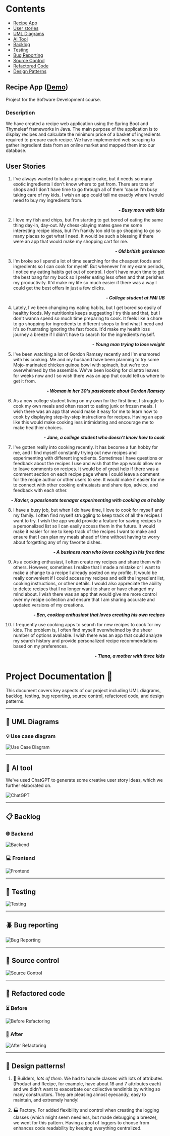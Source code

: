 # Contents


* [Recipe App](#recipe-app)
* [User stories](#user-stories)
* [UML Diagrams](#art-uml-diagrams)
* [AI Tool](#robot-ai-tool)
* [Backlog](#clipboard-backlog)
* [Testing](#microscope-testing)
* [Bug Reporting](#beetle-bug-reporting)
* [Source Control](#floppy_disk-source-control)
* [Refactored Code](#wrench-refactored-code)
* [Design Patterns](#jigsaw-design-patterns)




## Recipe App ([Demo](https://youtu.be/9i6kbwM2uY0))
Project for the Software Development course. 

### Description
We have created a recipe web application using the Spring Boot and Thymeleaf frameworks in Java. The main purpose of the application is to display recipes and calculate the minimum price of a basket of ingredients required to prepare each recipe. We have implemented web scraping to gather ingredient data from an online market and mapped them into our database.

## User Stories

1. I've always wanted to bake a pineapple cake, but it needs so many exotic ingredients I don't know where to get from. There are tons of shops and I don't have time to go through all of them 'cause I'm busy taking care of my kids. I wish an app could tell me exactly where I would need to buy my ingredients from. 
***<p align= "right">- Busy mom with kids</p>***

2. I love my fish and chips, but I'm starting to get bored of eating the same thing day-in, day-out. My chess-playing mates gave me some interesting recipe ideas, but I'm frankly too old to go shopping to go so many places to get what I need. It would be such a blessing if there were an app that would make my shopping cart for me. 

***<p align= "right">- Old british gentleman</p>***


3. I'm broke so I spend a lot of time searching for the cheapest foods and ingredients so I can cook for myself. But whenever I'm my exam periods, I notice my eating habits get out of control. I don't have much time to get the best bang for my buck so I prefer eating less often and that perishes my productivity. It'd make my life so much easier if there was a way I could get the best offers in just a few clicks.

***<p align= "right">- College student at FMI UB</p>***


4. Lately, I've been changing my eating habits, but I get bored so easily of healthy foods. My nutritionits keeps suggesting I try this and that, but I don't wanna spend so much time preparing to cook. It feels like a chore to go shopping for ingredients to different shops to find what I need and it's so frustrating ignoring the fast foods. It'd make my health loss journey a breeze if I didn't have to search for the ingredients myself.

***<p align= "right">- Young man trying to lose weight</p>***

5. I've been watching a lot of Gordon Ramsey recently and I'm enamored with his cooking. Me and my husband have been planning to try some Mojo-marinated chicken quinoa bowl with spinach, but we're too overwhelmed by the assemble. We've been looking for cilantro leaves for weeks now and I so wish there was an app that could tell us where to get it from.

***<p align= "right">- Woman in her 30's passionate about Gordon Ramsey</p>***

6. As a new college student living on my own for the first time, I struggle to cook my own meals and often resort to eating junk or frozen meals. I wish there was an app that would make it easy for me to learn how to cook by displaying step-by-step instructions for recipes. Having an app like this would make cooking less intimidating and encourage me to make healthier choices. 

***<p align= "right">- Jane, a college student who doesn't know how to cook</p>***


7. I've gotten really into cooking recently. It has become a fun hobby for me, and I find myself constantly trying out new recipes and experimenting with different ingredients. Sometimes I have questions or feedback about the recipes I use and wish that the app would allow me to leave comments on recipes. It would be of great help if there was a comment section on each recipe page where I could leave a comment for the recipe author or other users to see. It would make it easier for me to connect with other cooking enthusiasts and share tips, advice, and feedback with each other.

***<p align= "right">- Xavier, a passionate teenager experimenting with cooking as a hobby</p>***

8. I have a busy job, but when I do have time, I love to cook for myself and my family. I often find myself struggling to keep track of all the recipes I want to try. I wish the app would provide a feature for saving recipes to a personalized list so I can easily access them in the future. It would make it easier for me to keep track of the recipes I want to make and ensure that I can plan my meals ahead of time without having to worry about forgetting any of my favorite dishes.

***<p align= "right">- A business man who loves cooking in his free time</p>***

9. As a cooking enthusiast, I often create my recipes and share them with others. However, sometimes I realize that I made a mistake or I want to make a change to a recipe I already posted on my profile. It would be really convenient if I could access my recipes and edit the ingredient list, cooking instructions, or other details. I would also appreciate the ability to delete recipes that I no longer want to share or have changed my mind about. I wish there was an app that would give me more control over my recipe collection and ensure that I am sharing accurate and updated versions of my creations.

***<p align= "right">- Ben, cooking enthusiast that loves creating his own recipes</p>***


10. I frequently use cooking apps to search for new recipes to cook for my kids. The problem is, I often find myself overwhelmed by the sheer number of options available. I wish there was an app that could analyze my search history and provide personalized recipe recommendations based on my preferences.

***<p align= "right">- Tiana, a mother with three kids</p>***



# Project Documentation :book:

This document covers key aspects of our project including UML diagrams, backlog, testing, bug reporting, source control, refactored code, and design patterns.

---

## :art: UML Diagrams 

### :bulb: Use case diagram
![Use Case Diagram](https://user-images.githubusercontent.com/101597846/234022638-9d2ba48c-49bc-40f6-9403-0a03b587c289.png)

---

## :robot: AI tool

We've used ChatGPT to generate some creative user story ideas, which we further elaborated on.

![ChatGPT](https://github.com/PlatDrake2875/ProiectMDS/assets/101597846/1d2c75b8-2c09-41f5-a8f8-92e6cc242fbd)

---

## :clipboard: Backlog

### :globe_with_meridians: Backend

![Backend](https://github.com/PlatDrake2875/ProiectMDS/assets/101597846/111dc8e5-6c21-4fca-8dd2-38667faebad9)

### :computer: Frontend

![Frontend](https://github.com/PlatDrake2875/ProiectMDS/assets/101597846/14a05c1f-dcdb-4e56-8590-92f7a14a7ad1)

---

## :microscope: Testing

![Testing](https://github.com/PlatDrake2875/ProiectMDS/assets/101597846/9ad2fbbe-0806-40af-a901-e167f5679642)

---

## :beetle: Bug reporting

![Bug Reporting](https://github.com/PlatDrake2875/ProiectMDS/assets/101597846/e722083f-0013-4df2-9ffa-4f5aed73da03)

---

## :floppy_disk: Source control

![Source Control](https://github.com/PlatDrake2875/ProiectMDS/assets/101597846/c3331426-302a-4354-98e8-9cc955714eb1)

---

## :wrench: Refactored code

### :hourglass_flowing_sand: Before
![Before Refactoring](https://github.com/PlatDrake2875/ProiectMDS/assets/101597846/528938f2-973a-410e-9121-157baa4181e0)

### :rocket: After
![After Refactoring](https://github.com/PlatDrake2875/ProiectMDS/assets/101597846/875a474a-640a-4f84-b80a-b9b5ae9ac963)

---

## :jigsaw: Design patterns!

1. :construction_worker: Builders, _lots of them_. We had to handle classes with lots of attributes (Product and Recipe, for example, have about 18 and 7 attributes each) and we didn't want to exacerbate our collective tendinitis by writing so many constructors. They are pleasing almost eyecandy, easy to maintain, and extremely handy!

2. :factory: Factory. For added flexibility and control when creating the logging classes (which might seem needless, but made debugging a breeze), we went for this pattern. Having a pool of loggers to choose from enhances code readability by keeping everything centralized.



